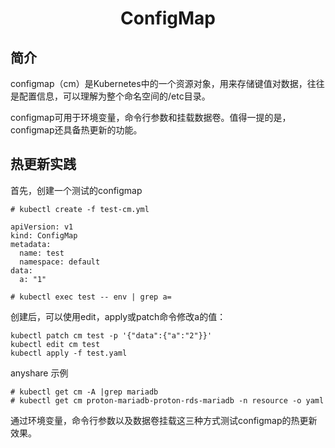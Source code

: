 # <center>ConfigMap</center>
## 简介
configmap（cm）是Kubernetes中的一个资源对象，用来存储键值对数据，往往是配置信息，可以理解为整个命名空间的/etc目录。

configmap可用于环境变量，命令行参数和挂载数据卷。值得一提的是，configmap还具备热更新的功能。

## 热更新实践
首先，创建一个测试的configmap 
```
# kubectl create -f test-cm.yml

apiVersion: v1
kind: ConfigMap
metadata:
  name: test
  namespace: default
data:
  a: "1"

# kubectl exec test -- env | grep a=
```
创建后，可以使用edit，apply或patch命令修改a的值：

```
kubectl patch cm test -p '{"data":{"a":"2"}}'
kubectl edit cm test
kubectl apply -f test.yaml
```
anyshare 示例
```
# kubectl get cm -A |grep mariadb
# kubectl get cm proton-mariadb-proton-rds-mariadb -n resource -o yaml
```
通过环境变量，命令行参数以及数据卷挂载这三种方式测试configmap的热更新效果。

```

```